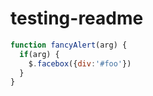 # testing-readme
```javascript
function fancyAlert(arg) {
  if(arg) {
    $.facebox({div:'#foo'})
  }
}
```
